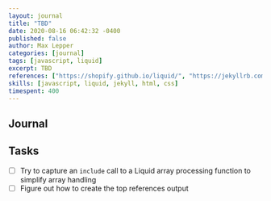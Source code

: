 ```yaml
---
layout: journal
title: "TBD"
date: 2020-08-16 06:42:32 -0400
published: false
author: Max Lepper
categories: [journal]
tags: [javascript, liquid]
excerpt: TBD
references: ["https://shopify.github.io/liquid/", "https://jekyllrb.com/docs/liquid/filters/", "https://jekyllrb.com/docs/configuration/options/", "https://stackoverflow.com/questions/52956555/sorting-by-last-in-jekyll-doesnt-work-reverse-sorting-etc", "https://www.w3schools.com/css/css3_flexbox.asp", "https://www.w3schools.com/howto/howto_js_sort_table.asp"]
skills: [javascript, liquid, jekyll, html, css]
timespent: 400
---
```


## Journal

[]({{page.references[0]}})

## Tasks

- [ ] Try to capture an `include` call to a Liquid array processing function to simplify array handling
- [ ] Figure out how to create the top references output